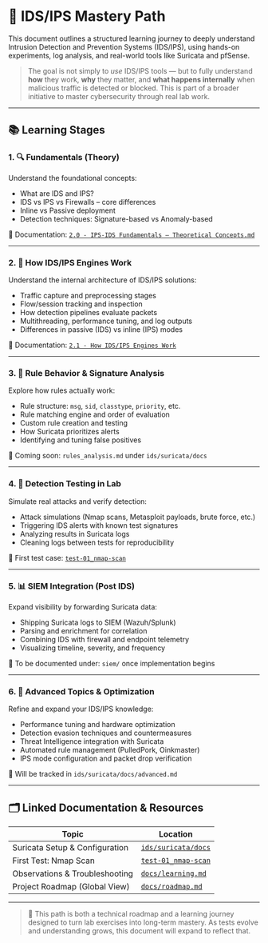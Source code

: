 # 🧠 IDS/IPS Mastery Path

This document outlines a structured learning journey to deeply understand Intrusion Detection and Prevention Systems (IDS/IPS), using hands-on experiments, log analysis, and real-world tools like Suricata and pfSense.

> The goal is not simply to *use* IDS/IPS tools — but to fully understand **how** they work, **why** they matter, and **what happens internally** when malicious traffic is detected or blocked. This is part of a broader initiative to master cybersecurity through real lab work.

---

## 📚 Learning Stages

### 1. 🔍 Fundamentals (Theory)

Understand the foundational concepts:

- What are IDS and IPS?
- IDS vs IPS vs Firewalls – core differences
- Inline vs Passive deployment
- Detection techniques: Signature-based vs Anomaly-based

📄 Documentation: [`2.0 - IPS-IDS Fundamentals – Theoretical Concepts.md`](./docs/learning/IPS_IDS/2.0%20-%20IPS-IDS%20Fundamentals%20–%20Theoretical%20Concepts.md)

---

### 2. 🧠 How IDS/IPS Engines Work

Understand the internal architecture of IDS/IPS solutions:

- Traffic capture and preprocessing stages
- Flow/session tracking and inspection
- How detection pipelines evaluate packets
- Multithreading, performance tuning, and log outputs
- Differences in passive (IDS) vs inline (IPS) modes

📄 Documentation: [`2.1 - How IDS/IPS Engines Work`](./docs/learning/IPS_IDS/2.1%20-%20How%20IDS_IPS%20Engines%20Work.md)

---

### 3. 🧾 Rule Behavior & Signature Analysis

Explore how rules actually work:

- Rule structure: `msg`, `sid`, `classtype`, `priority`, etc.
- Rule matching engine and order of evaluation
- Custom rule creation and testing
- How Suricata prioritizes alerts
- Identifying and tuning false positives

📄 Coming soon: `rules_analysis.md` under `ids/suricata/docs`

---

### 4. 🧪 Detection Testing in Lab

Simulate real attacks and verify detection:

- Attack simulations (Nmap scans, Metasploit payloads, brute force, etc.)
- Triggering IDS alerts with known test signatures
- Analyzing results in Suricata logs
- Cleaning logs between tests for reproducibility

📄 First test case: [`test-01_nmap-scan`](../../ids/suricata/tests/test-01_nmap-scan)

---

### 5. 📊 SIEM Integration (Post IDS)

Expand visibility by forwarding Suricata data:

- Shipping Suricata logs to SIEM (Wazuh/Splunk)
- Parsing and enrichment for correlation
- Combining IDS with firewall and endpoint telemetry
- Visualizing timeline, severity, and frequency

📄 To be documented under: `siem/` once implementation begins

---

### 6. 🧬 Advanced Topics & Optimization

Refine and expand your IDS/IPS knowledge:

- Performance tuning and hardware optimization
- Detection evasion techniques and countermeasures
- Threat Intelligence integration with Suricata
- Automated rule management (PulledPork, Oinkmaster)
- IPS mode configuration and packet drop verification

📄 Will be tracked in `ids/suricata/docs/advanced.md`

---

## 🗂️ Linked Documentation & Resources

| Topic                             | Location                                                          |
|-----------------------------------|-------------------------------------------------------------------|
| Suricata Setup & Configuration    | [`ids/suricata/docs`](../../ids/suricata/docs)                    |
| First Test: Nmap Scan             | [`test-01_nmap-scan`](../../ids/suricata/tests/test-01_nmap-scan) |
| Observations & Troubleshooting    | [`docs/learning.md`](../../docs/learning.md)                      |
| Project Roadmap (Global View)     | [`docs/roadmap.md`](../../docs/roadmap.md)                        |

---

> 🧠 This path is both a technical roadmap and a learning journey designed to turn lab exercises into long-term mastery. As tests evolve and understanding grows, this document will expand to reflect that.
